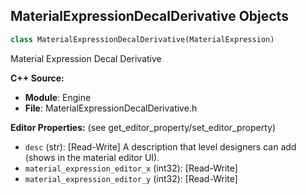 ## MaterialExpressionDecalDerivative Objects

```python
class MaterialExpressionDecalDerivative(MaterialExpression)
```

Material Expression Decal Derivative

**C++ Source:**

- **Module**: Engine
- **File**: MaterialExpressionDecalDerivative.h

**Editor Properties:** (see get_editor_property/set_editor_property)

- ``desc`` (str):  [Read-Write] A description that level designers can add (shows in the material editor UI).
- ``material_expression_editor_x`` (int32):  [Read-Write]
- ``material_expression_editor_y`` (int32):  [Read-Write]

<a id="unreal.MaterialExpressionDecalLifetimeOpacity"></a>